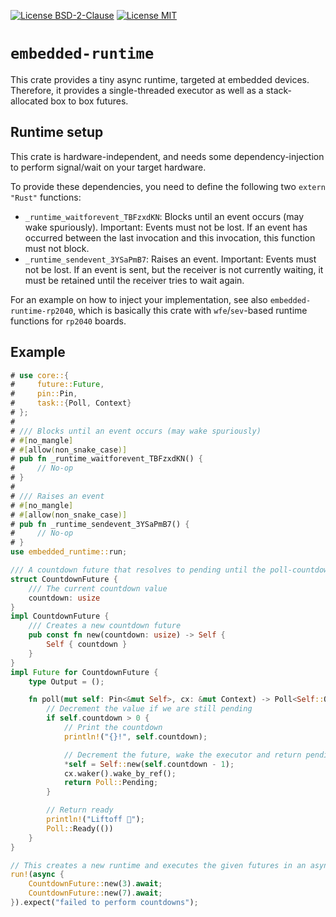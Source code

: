 [![License BSD-2-Clause](https://img.shields.io/badge/License-BSD--2--Clause-blue.svg)](https://opensource.org/licenses/BSD-2-Clause)
[![License MIT](https://img.shields.io/badge/License-MIT-blue.svg)](https://opensource.org/licenses/MIT)


# `embedded-runtime`
This crate provides a tiny async runtime, targeted at embedded devices. Therefore, it provides a single-threaded
executor as well as a stack-allocated box to box futures.

## Runtime setup
This crate is hardware-independent, and needs some dependency-injection to perform signal/wait on your target hardware.

To provide these dependencies, you need to define the following two `extern "Rust"` functions:
- `_runtime_waitforevent_TBFzxdKN`: Blocks until an event occurs (may wake spuriously). Important: Events must not be
  lost. If an event has occurred between the last invocation and this invocation, this function must not block.
- `_runtime_sendevent_3YSaPmB7`: Raises an event. Important: Events must not be lost. If an event is sent, but the
  receiver is not currently waiting, it must be retained until the receiver tries to wait again.

For an example on how to inject your implementation, see also `embedded-runtime-rp2040`, which is basically this crate
with `wfe`/`sev`-based runtime functions for `rp2040` boards.

## Example
```rust
# use core::{
#     future::Future,
#     pin::Pin,
#     task::{Poll, Context}
# };
#
# /// Blocks until an event occurs (may wake spuriously)
# #[no_mangle]
# #[allow(non_snake_case)]
# pub fn _runtime_waitforevent_TBFzxdKN() {
#     // No-op
# }
# 
# /// Raises an event
# #[no_mangle]
# #[allow(non_snake_case)]
# pub fn _runtime_sendevent_3YSaPmB7() {
#     // No-op
# }
use embedded_runtime::run;

/// A countdown future that resolves to pending until the poll-countdown becomes zero
struct CountdownFuture {
    /// The current countdown value
    countdown: usize
}
impl CountdownFuture {
    /// Creates a new countdown future
    pub const fn new(countdown: usize) -> Self {
        Self { countdown }
    }
}
impl Future for CountdownFuture {
    type Output = ();

    fn poll(mut self: Pin<&mut Self>, cx: &mut Context) -> Poll<Self::Output> {
        // Decrement the value if we are still pending
        if self.countdown > 0 {
            // Print the countdown
            println!("{}!", self.countdown);

            // Decrement the future, wake the executor and return pending
            *self = Self::new(self.countdown - 1);
            cx.waker().wake_by_ref();
            return Poll::Pending;
        }

        // Return ready
        println!("Liftoff 🚀");
        Poll::Ready(())
    }
}

// This creates a new runtime and executes the given futures in an async context
run!(async {
    CountdownFuture::new(3).await;
    CountdownFuture::new(7).await;
}).expect("failed to perform countdowns");
```
